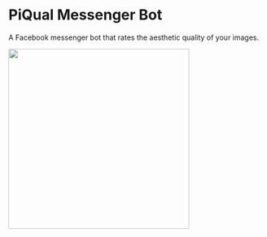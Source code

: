 # PiQual Messenger Bot
A Facebook messenger bot that rates the aesthetic quality of your images.

[<img src="https://user-images.githubusercontent.com/7908951/27008016-2e1f2e54-4e99-11e7-83d6-643007ad76b5.PNG" width=355>](Example)
